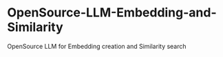 # OpenSource-LLM-Embedding-and-Similarity
OpenSource LLM for Embedding creation and Similarity search
